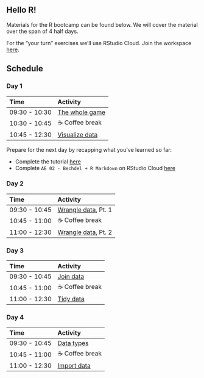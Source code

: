 
Hello R!
--------

Materials for the R bootcamp can be found below. We will cover the
material over the span of 4 half days.

For the “your turn” exercises we’ll use RStudio Cloud. Join the
workspace [here](https://rstd.io/dsbox-cloud).

Schedule
--------

### Day 1

| Time          | Activity                                                                                                                        |
|:--------------|:--------------------------------------------------------------------------------------------------------------------------------|
| 09:30 - 10:30 | [The whole game](https://mine-cetinkaya-rundel.github.io/bootcamper-nui-galway/slides/01-whole-game/01-whole-game.html)         |
| 10:30 - 10:45 | ☕ Coffee break                                                                                                                  |
| 10:45 - 12:30 | [Visualize data](https://mine-cetinkaya-rundel.github.io/bootcamper-nui-galway/slides/02-visualize-data/02-visualize-data.html) |

Prepare for the next day by recapping what you’ve learned so far:

-   Complete the tutorial
    [here](https://minecr.shinyapps.io/dsbox-01-edibnb/)
-   Complete `AE 02 - Bechdel + R Markdown` on RStudio Cloud
    [here](https://rstd.io/dsbox-cloud)

### Day 2

| Time          | Activity                                                                                                         |
|:--------------|:-----------------------------------------------------------------------------------------------------------------|
| 09:30 - 10:45 | [Wrangle data](https://mine-cetinkaya-rundel.github.io/bootcamper-nui-galway/slides/03-wrangle-data.html), Pt. 1 |
| 10:45 - 11:00 | ☕ Coffee break                                                                                                   |
| 11:00 - 12:30 | [Wrangle data](https://mine-cetinkaya-rundel.github.io/bootcamper-nui-galway/slides/03-wrangle-data.html), Pt. 2 |

### Day 3

| Time          | Activity                                                                                                         |
|:--------------|:-----------------------------------------------------------------------------------------------------------------|
| 09:30 - 10:45 | [Join data](https://mine-cetinkaya-rundel.github.io/bootcamper-nui-galway/slides/04-join-data/04-join-data.html) |
| 10:45 - 11:00 | ☕ Coffee break                                                                                                   |
| 11:00 - 12:30 | [Tidy data](https://mine-cetinkaya-rundel.github.io/bootcamper-nui-galway/slides/05-tidy-data/05-tidy-data.html) |

### Day 4

| Time          | Activity                                                                                                               |
|:--------------|:-----------------------------------------------------------------------------------------------------------------------|
| 09:30 - 10:45 | [Data types](https://mine-cetinkaya-rundel.github.io/bootcamper-nui-galway/slides/06-data-types/06-data-types.html)    |
| 10:45 - 11:00 | ☕ Coffee break                                                                                                         |
| 11:00 - 12:30 | [Import data](https://mine-cetinkaya-rundel.github.io/bootcamper-nui-galway/slides/07-import-data/07-import-data.html) |
